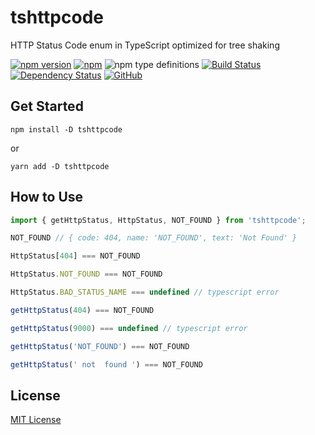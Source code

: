 # tshttpcode
HTTP Status Code enum in TypeScript optimized for tree shaking

[![npm version](https://badge.fury.io/js/tshttpcode.svg)](https://badge.fury.io/js/tshttpcode)
[![npm](https://img.shields.io/npm/dw/tshttpcode.svg)](https://www.npmjs.com/package/tshttpcode)
![npm type definitions](https://img.shields.io/npm/types/tshttpcode.svg)
[![Build Status](https://travis-ci.org/joonhocho/tshttpcode.svg?branch=master)](https://travis-ci.org/joonhocho/tshttpcode)
[![Dependency Status](https://david-dm.org/joonhocho/tshttpcode.svg)](https://david-dm.org/joonhocho/tshttpcode)
[![GitHub](https://img.shields.io/github/license/joonhocho/tshttpcode.svg)](https://github.com/joonhocho/tshttpcode/blob/master/LICENSE)

## Get Started
```
npm install -D tshttpcode
```
or
```
yarn add -D tshttpcode
```

## How to Use
```typescript
import { getHttpStatus, HttpStatus, NOT_FOUND } from 'tshttpcode';

NOT_FOUND // { code: 404, name: 'NOT_FOUND', text: 'Not Found' }

HttpStatus[404] === NOT_FOUND

HttpStatus.NOT_FOUND === NOT_FOUND

HttpStatus.BAD_STATUS_NAME === undefined // typescript error

getHttpStatus(404) === NOT_FOUND

getHttpStatus(9000) === undefined // typescript error

getHttpStatus('NOT_FOUND') === NOT_FOUND

getHttpStatus(' not  found ') === NOT_FOUND
```

## License
[MIT License](https://github.com/joonhocho/tshttpcode/blob/master/LICENSE)
